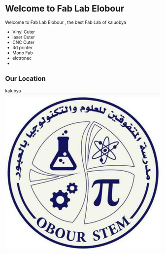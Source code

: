# Welcome to Fab Lab Elobour

Welcome to Fab Lab Elobour , the best Fab Lab of kaluobya
- Vinyl Cuter
- laser Cuter
- CNC Cuter
- 3d printer
- Mono Fab
- elctronec
- 

## Our Location
kalubya 
![alt text](picture.jpg)
